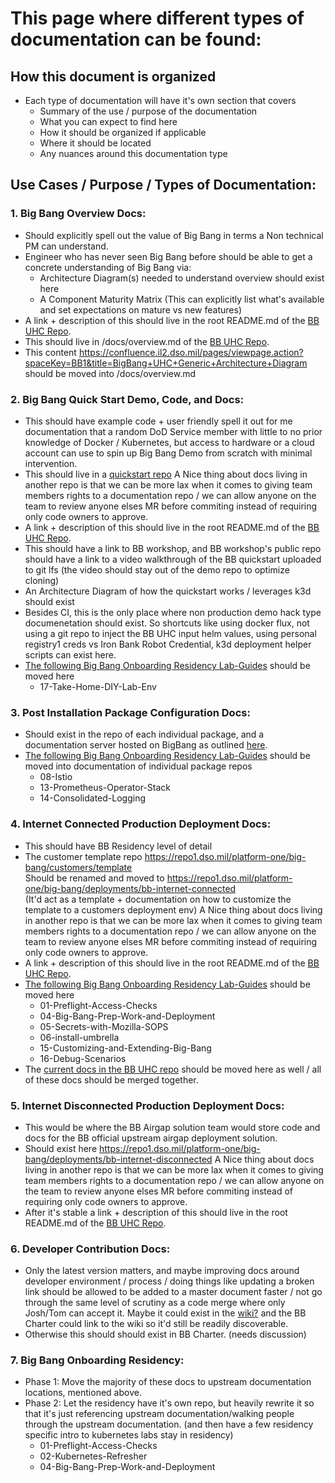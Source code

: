 # This page where different types of documentation can be found:

## How this document is organized 
* Each type of documentation will have it's own section that covers
  - Summary of the use / purpose of the documentation
  - What you can expect to find here
  - How it should be organized if applicable 
  - Where it should be located
  - Any nuances around this documentation type

## Use Cases / Purpose / Types of Documentation: 
### 1. Big Bang Overview Docs: 
  - Should explicitly spell out the value of Big Bang in terms a Non technical PM can understand.
  - Engineer who has never seen Big Bang before should be able to get a concrete understanding of Big Bang via:
    - Architecture Diagram(s) needed to understand overview should exist here
    - A Component Maturity Matrix (This can explicitly list what's available and set expectations on mature vs new features)
  - A link + description of this should live in the root README.md of the [BB UHC Repo](https://repo1.dso.mil/platform-one/big-bang/bigbang).
  - This should live in /docs/overview.md of the [BB UHC Repo](https://repo1.dso.mil/platform-one/big-bang/bigbang).
  - This content https://confluence.il2.dso.mil/pages/viewpage.action?spaceKey=BB1&title=BigBang+UHC+Generic+Architecture+Diagram should be moved into /docs/overview.md

### 2. Big Bang Quick Start Demo, Code, and Docs: 
  - This should have example code + user friendly spell it out for me documentation that a random DoD Service member with little to no prior knowledge of Docker / Kubernetes, but access to hardware or a cloud account can use to spin up Big Bang Demo from scratch with minimal intervention.
  - This should live in a [quickstart repo](https://repo1.dso.mil/platform-one/quick-start/big-bang)
   A Nice thing about docs living in another repo is that we can be more lax when it comes to giving team members rights to a documentation repo / we can allow anyone on the team to review anyone elses MR before commiting instead of requiring only code owners to approve.
  - A link + description of this should live in the root README.md of the [BB UHC Repo](https://repo1.dso.mil/platform-one/big-bang/bigbang).
  - This should have a link to BB workshop, and BB workshop's public repo should have a link to a video walkthrough of the BB quickstart uploaded to git lfs (the video should stay out of the demo repo to optimize cloning)
  - An Architecture Diagram of how the quickstart works / leverages k3d should exist
  - Besides CI, this is the only place where non production demo hack type documenetation should exist. So shortcuts like using docker flux, not using a git repo to inject the BB UHC input helm values, using personal registry1 creds vs Iron Bank Robot Credential, k3d deployment helper scripts can exist here.    
  - [The following Big Bang Onboarding Residency Lab-Guides](https://repo1.dso.mil/platform-one/onboarding/big-bang/big-bang-residency-internal/-/tree/master/Lab-Guides) should be moved here
    - 17-Take-Home-DIY-Lab-Env

### 3. Post Installation Package Configuration Docs: 
  - Should exist in the repo of each individual package, and a documentation server hosted on BigBang as outlined [here](https://repo1.dso.mil/platform-one/big-bang/bigbang/-/blob/master/charter/PackageDocumentation.md). 
  - [The following Big Bang Onboarding Residency Lab-Guides](https://repo1.dso.mil/platform-one/onboarding/big-bang/big-bang-residency-internal/-/tree/master/Lab-Guides) should be moved into documentation of individual package repos
    - 08-Istio
    - 13-Prometheus-Operator-Stack
    - 14-Consolidated-Logging

### 4. Internet Connected Production Deployment Docs:
  - This should have BB Residency level of detail
  - The customer template repo https://repo1.dso.mil/platform-one/big-bang/customers/template     
   Should be renamed and moved to https://repo1.dso.mil/platform-one/big-bang/deployments/bb-internet-connected     
   (It'd act as a template + documentation on how to customize the template to a customers deployment env)
   A Nice thing about docs living in another repo is that we can be more lax when it comes to giving team members rights to a documentation repo / we can allow anyone on the team to review anyone elses MR before commiting instead of requiring only code owners to approve.     
  - A link + description of this should live in the root README.md of the [BB UHC Repo](https://repo1.dso.mil/platform-one/big-bang/bigbang).
  - [The following Big Bang Onboarding Residency Lab-Guides](https://repo1.dso.mil/platform-one/onboarding/big-bang/big-bang-residency-internal/-/tree/master/Lab-Guides) should be moved here
    - 01-Preflight-Access-Checks 
    - 04-Big-Bang-Prep-Work-and-Deployment
    - 05-Secrets-with-Mozilla-SOPS
    - 06-install-umbrella
    - 15-Customizing-and-Extending-Big-Bang
    - 16-Debug-Scenarios
  - The [current docs in the BB UHC repo](https://repo1.dso.mil/platform-one/big-bang/bigbang/-/tree/master/docs) should be moved here as well / all of these docs should be merged together.

### 5. Internet Disconnected Production Deployment Docs: 
  - This would be where the BB Airgap solution team would store code and docs for the BB official upstream airgap deployment solution.
  - Should exist here https://repo1.dso.mil/platform-one/big-bang/deployments/bb-internet-disconnected 
   A Nice thing about docs living in another repo is that we can be more lax when it comes to giving team members rights to a documentation repo / we can allow anyone on the team to review anyone elses MR before commiting instead of requiring only code owners to approve.     
  - After it's stable a link + description of this should live in the root README.md of the [BB UHC Repo](https://repo1.dso.mil/platform-one/big-bang/bigbang).
  
### 6. Developer Contribution Docs: 
  - Only the latest version matters, and maybe improving docs around developer environment / process / doing things like updating a broken link should be allowed to be added to a master document faster / not go through the same level of scrutiny as a code merge where only Josh/Tom can accept it. Maybe it could exist in the [wiki?](https://repo1.dso.mil/platform-one/big-bang/bigbang/-/wikis/developer/developer-documentation) and the BB Charter could link to the wiki so it'd still be readily discoverable.
  - Otherwise this should should exist in BB Charter. (needs discussion)

### 7. Big Bang Onboarding Residency: 
  - Phase 1: Move the majority of these docs to upstream documentation locations, mentioned above.
  - Phase 2: Let the residency have it's own repo, but heavily rewrite it so that it's just referencing upstream documentation/walking people through the upstream documentation. (and then have a few residency specific intro to kubernetes labs stay in residency)
    - 01-Preflight-Access-Checks
    - 02-Kubernetes-Refresher
    - 04-Big-Bang-Prep-Work-and-Deployment

